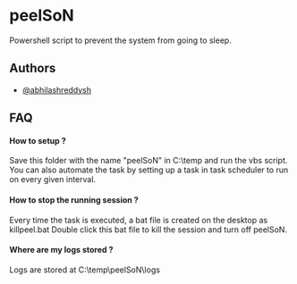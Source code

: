 
# peelSoN

Powershell script to prevent the system from going to sleep.


## Authors

- [@abhilashreddysh](https://www.github.com/abhilashreddysh)


## FAQ

#### How to setup ?

Save this folder with the name "peelSoN" in C:\temp and run the vbs script. You can also automate the task by setting up a task in task scheduler to run on every given interval.

#### How to stop the running session ?

Every time the task is executed, a bat file is created on the desktop as killpeel.bat
Double click this bat file to kill the session and turn off peelSoN.

#### Where are my logs stored ?

Logs are stored at C:\temp\peelSoN\logs
